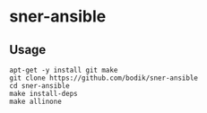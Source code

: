 # sner-ansible

## Usage

```
apt-get -y install git make
git clone https://github.com/bodik/sner-ansible
cd sner-ansible
make install-deps
make allinone
```
